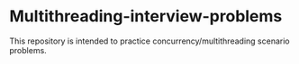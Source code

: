 # Multithreading-interview-problems
This repository is intended to practice concurrency/multithreading scenario problems.
